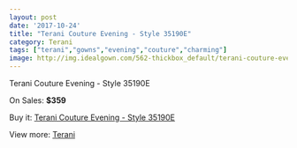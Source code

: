 ```yaml
---
layout: post
date: '2017-10-24'
title: "Terani Couture Evening - Style 35190E"
category: Terani
tags: ["terani","gowns","evening","couture","charming"]
image: http://img.idealgown.com/562-thickbox_default/terani-couture-evening-style-35190e.jpg
---
```

Terani Couture Evening - Style 35190E

On Sales: **$359**
<a href="https://www.idealgown.com/en/terani/218-terani-couture-evening-style-35190e.html"><amp-img layout="responsive" width="600" height="600" src="//img.idealgown.com/562-thickbox_default/terani-couture-evening-style-35190e.jpg" alt="Terani Couture Evening - Style 35190E 0" /></a>
<a href="https://www.idealgown.com/en/terani/218-terani-couture-evening-style-35190e.html"><amp-img layout="responsive" width="600" height="600" src="//img.idealgown.com/563-thickbox_default/terani-couture-evening-style-35190e.jpg" alt="Terani Couture Evening - Style 35190E 1" /></a>

Buy it: [Terani Couture Evening - Style 35190E](https://www.idealgown.com/en/terani/218-terani-couture-evening-style-35190e.html "Terani Couture Evening - Style 35190E")

View more: [Terani](https://www.idealgown.com/en/4-terani "Terani")